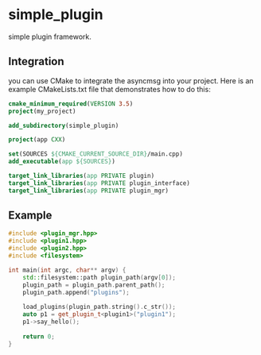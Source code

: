 # simple_plugin
simple plugin framework.

## Integration
you can use CMake to integrate the asyncmsg into your project. Here is an example CMakeLists.txt file that demonstrates how to do this:

```cmake
cmake_minimum_required(VERSION 3.5)
project(my_project)

add_subdirectory(simple_plugin)

project(app CXX)

set(SOURCES ${CMAKE_CURRENT_SOURCE_DIR}/main.cpp)
add_executable(app ${SOURCES})

target_link_libraries(app PRIVATE plugin)
target_link_libraries(app PRIVATE plugin_interface) 
target_link_libraries(app PRIVATE plugin_mgr)
```

## Example

```cpp
#include <plugin_mgr.hpp>
#include <plugin1.hpp>
#include <plugin2.hpp>
#include <filesystem>

int main(int argc, char** argv) {
    std::filesystem::path plugin_path(argv[0]);
    plugin_path = plugin_path.parent_path();
    plugin_path.append("plugins");
    
    load_plugins(plugin_path.string().c_str());
    auto p1 = get_plugin_t<plugin1>("plugin1");
    p1->say_hello();
    
    return 0;
}
```